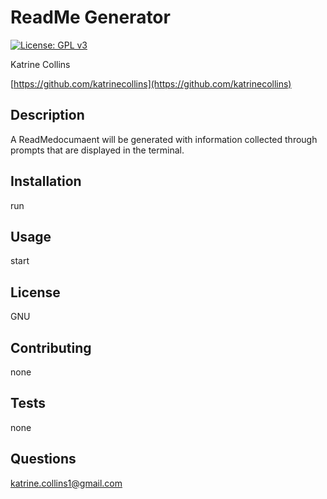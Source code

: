
# ReadMe Generator

[![License: GPL v3](https://img.shields.io/badge/License-GPLv3-blue.svg)](https://www.gnu.org/licenses/gpl-3.0)

Katrine Collins

[https://github.com/katrinecollins](https://github.com/katrinecollins)

## Description
A ReadMedocumaent will be generated with information collected through prompts that are displayed in the terminal.

## Installation
run

## Usage
start

## License
GNU

## Contributing
none

## Tests
none

## Questions
katrine.collins1@gmail.com
